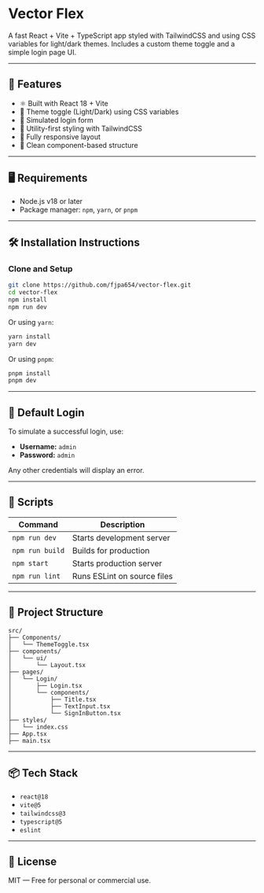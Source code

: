 # Vector Flex

A fast React + Vite + TypeScript app styled with TailwindCSS and using CSS variables for light/dark themes. Includes a custom theme toggle and a simple login page UI.

---

## 🔧 Features

- ⚛️ Built with React 18 + Vite
- 🎨 Theme toggle (Light/Dark) using CSS variables
- 🔐 Simulated login form
- 💅 Utility-first styling with TailwindCSS
- 📱 Fully responsive layout
- 🧱 Clean component-based structure

---

## 🖥️ Requirements

- Node.js v18 or later
- Package manager: `npm`, `yarn`, or `pnpm`

---

## 🛠 Installation Instructions

### Clone and Setup

```bash
git clone https://github.com/fjpa654/vector-flex.git
cd vector-flex
npm install
npm run dev
```

Or using `yarn`:

```bash
yarn install
yarn dev
```

Or using `pnpm`:

```bash
pnpm install
pnpm dev
```

---

## 👥 Default Login

To simulate a successful login, use:

- **Username:** `admin`
- **Password:** `admin`

Any other credentials will display an error.

---

## 🧪 Scripts

| Command         | Description                   |
|----------------|-------------------------------|
| `npm run dev`  | Starts development server      |
| `npm run build`| Builds for production          |
| `npm start`    | Starts production server       |
| `npm run lint` | Runs ESLint on source files    |

---

## 📁 Project Structure

```
src/
├── Components/
│   └── ThemeToggle.tsx
├── components/
│   └── ui/
│       └── Layout.tsx
├── pages/
│   └── Login/
│       ├── Login.tsx
│       └── components/
│           ├── Title.tsx
│           ├── TextInput.tsx
│           └── SignInButton.tsx
├── styles/
│   └── index.css
├── App.tsx
├── main.tsx
```

---

## 📦 Tech Stack

- `react@18`
- `vite@5`
- `tailwindcss@3`
- `typescript@5`
- `eslint`

---

## 📄 License

MIT — Free for personal or commercial use.
